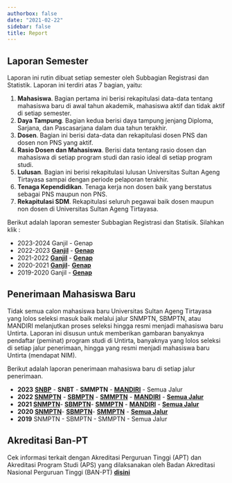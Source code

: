 ```yaml
---
authorbox: false
date: "2021-02-22"
sidebar: false
title: Report
---
```


## Laporan Semester

Laporan ini rutin dibuat setiap semester oleh Subbagian Registrasi dan Statistik. Laporan ini terdiri atas 7 bagian, yaitu:

1.  **Mahasiswa**. Bagian pertama ini berisi rekapitulasi data-data tentang mahasiswa baru di awal tahun akademik, mahasiswa aktif dan tidak aktif di setiap semester.
2.  **Daya Tampung**. Bagian kedua berisi daya tampung jenjang Diploma, Sarjana, dan Pascasarjana dalam dua tahun terakhir.
3.  **Dosen**. Bagian ini berisi data-data dan rekapitulasi dosen PNS dan dosen non PNS yang aktif.
4.  **Rasio Dosen dan Mahasiswa**. Berisi data tentang rasio dosen dan mahasiswa di setiap program studi dan rasio ideal di setiap program studi.
5.  **Lulusan**. Bagian ini berisi rekapitulasi lulusan Universitas Sultan Ageng Tirtayasa sampai dengan periode pelaporan terakhir.
6.  **Tenaga Kependidikan**. Tenaga kerja non dosen baik yang berstatus sebagai PNS maupun non PNS.
7.  **Rekapitulasi SDM**. Rekapitulasi seluruh pegawai baik dosen maupun non dosen di Universitas Sultan Ageng Tirtayasa.

Berikut adalah laporan semester Subbagian Registrasi dan Statisik. Silahkan klik :

-   2023-2024 Ganjil - Genap
-   2022-2023 [**Ganjil**](https://tirtareg.github.io/222301) - [**Genap**](https://tirtareg.github.io/222302/)
-   2021-2022 [**Ganjil**](https://tirtareg.github.io/212201) - [**Genap**](https://tirtareg.github.io/212202)
-   2020-2021 [**Ganjil**](https://tirtareg.github.io/202101)- [**Genap**](https://tirtareg.github.io/202102)
-   2019-2020 Ganjil - [**Genap**](https://tirtareg.github.io/192002)

## **Penerimaan Mahasiswa Baru**

Tidak semua calon mahasiswa baru Universitas Sultan Ageng Tirtayasa yang lolos seleksi masuk baik melalui jalur SNMPTN, SBMPTN, atau MANDIRI melanjutkan proses seleksi hingga resmi menjadi mahasiswa baru Untirta. Laporan ini disusun untuk memberikan gambaran banyaknya pendaftar (peminat) program studi di Untirta, banyaknya yang lolos seleksi di setiap jalur penerimaan, hingga yang resmi menjadi mahasiswa baru Untirta (mendapat NIM).

Berikut adalah laporan penerimaan mahasiswa baru di setiap jalur penerimaan.

-   **2023** [**SNBP**](https://tirtareg.github.io/23snbp) - **SNBT** - **SMMPTN** - [**MANDIRI**](https://tirtareg.github.io/23umm/) - Semua Jalur
-   **2022 [SNMPTN](https://tirtareg.github.io/22snm)** - [**SBMPTN**](https://tirtareg.github.io/22sbm) - [**SMMPTN**](https://tirtareg.github.io/22smm) - [**MANDIRI**](https://tirtareg.github.io/22umm) - [**Semua Jalur**](https://tirtareg.github.io/22pmb)
-   **2021 [SNMPTN](https://tirtareg.github.io/21snm)**- [**SBMPTN**](https://tirtareg.github.io/21sbm)- [**SMMPTN**](https://tirtareg.github.io/21smm) - [**MANDIRI**](https://tirtareg.github.io/21umm) - [**Semua Jalur**](https://tirtareg.github.io/21pmb)
-   **2020 [SNMPTN](https://tirtareg.github.io/20snm)**- [**SBMPTN**](https://tirtareg.github.io/20sbm)- [**SMMPTN**](https://tirtareg.github.io/20smm) - [**Semua Jalur**](https://tirtareg.github.io/20pmb)
-   **2019** SNMPTN - SBMPTN - SMMPTN - Semua Jalur

## Akreditasi Ban-PT

Cek informasi terkait dengan Akreditasi Perguruan Tinggi (APT) dan Akreditasi Program Studi (APS) yang dilaksanakan oleh Badan Akreditasi Nasional Perguruan Tinggi (BAN-PT) [**disini**](https://www.banpt.or.id/direktori/prodi/pencarian_prodi.php)
